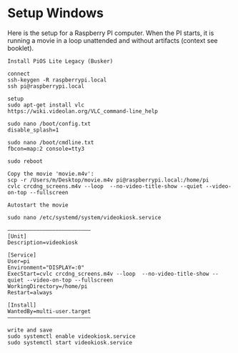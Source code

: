 # Setup Windows

Here is the setup for a Raspberry PI computer. When the PI starts, it is running a movie in a loop unattended and without artifacts (context see booklet).  

```
Install PiOS Lite Legacy (Busker) 

connect
ssh-keygen -R raspberrypi.local
ssh pi@raspberrypi.local

setup
sudo apt-get install vlc 
https://wiki.videolan.org/VLC_command-line_help

sudo nano /boot/config.txt
disable_splash=1

sudo nano /boot/cmdline.txt
fbcon=map:2 console=tty3

sudo reboot

Copy the movie 'movie.m4v':
scp -r /Users/m/Desktop/movie.m4v pi@raspberrypi.local:/home/pi
cvlc crcdng_screens.m4v --loop  --no-video-title-show --quiet --video-on-top --fullscreen

Autostart the movie

sudo nano /etc/systemd/system/videokiosk.service

——————————————————————————
[Unit]
Description=videokiosk

[Service]
User=pi
Environment="DISPLAY=:0"
ExecStart=cvlc crcdng_screens.m4v --loop  --no-video-title-show --quiet --video-on-top --fullscreen
WorkingDirectory=/home/pi
Restart=always

[Install]
WantedBy=multi-user.target
——————————————————————————

write and save
sudo systemctl enable videokiosk.service 
sudo systemctl start videokiosk.service 
```
